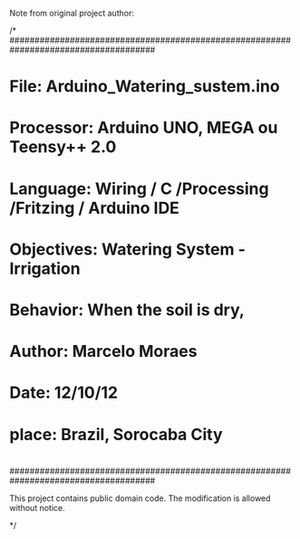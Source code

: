Note from original project author:

/*
#####################################################################################
#  	File:               Arduino_Watering_sustem.ino                                             
#       Processor:          Arduino UNO, MEGA ou Teensy++ 2.0      
#  	Language:	    Wiring / C /Processing /Fritzing / Arduino IDE          
#						
#	Objectives:         Watering System - Irrigation
#										  
#	Behavior:	    When the soil is dry,
#                           
#
#			
#   Author:                 Marcelo Moraes 
#   Date:                   12/10/12	
#   place:                  Brazil, Sorocaba City	
#					
#####################################################################################
 
  This project contains public domain code.
  The modification is allowed without notice.
  
 */
